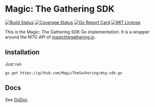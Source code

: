 # Magic: The Gathering SDK

[![Build Status](https://travis-ci.org/MagicTheGathering/mtg-sdk-go.svg?branch=master)](https://travis-ci.org/MagicTheGathering/mtg-sdk-go)
[![Coverage Status](https://coveralls.io/repos/github/MagicTheGathering/mtg-sdk-go/badge.svg?branch=master)](https://coveralls.io/MagicTheGathering/mtg-sdk-go?branch=master)
[![Go Report Card](https://goreportcard.com/badge/github.com/MagicTheGathering/mtg-sdk-go)](https://goreportcard.com/report/github.com/MagicTheGathering/mtg-sdk-go)
[![MIT License](https://img.shields.io/badge/license-MIT-blue.svg)](https://github.com/MagicTheGathering/mtg-sdk-go/blob/master/LICENSE)

This is the Magic: The Gathering SDK Go implementation. It is a wrapper around the MTG API of [magicthegathering.io](http://magicthegathering.io/).

## Installation

Just run

`go get https://github.com/MagicTheGathering/mtg-sdk-go`

## Docs

See [GoDoc](https://godoc.org/github.com/MagicTheGathering/mtg-sdk-go)
